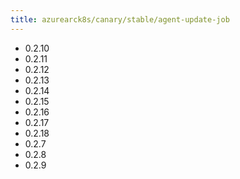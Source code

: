 ```yaml
---
title: azurearck8s/canary/stable/agent-update-job
---
```

- 0.2.10
- 0.2.11
- 0.2.12
- 0.2.13
- 0.2.14
- 0.2.15
- 0.2.16
- 0.2.17
- 0.2.18
- 0.2.7
- 0.2.8
- 0.2.9
